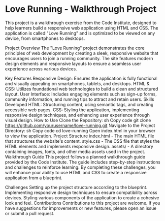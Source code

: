 # Love Running - Walkthrough Project

This project is a walkthrough exercise from the Code Institute, designed to help learners build a responsive web application using HTML and CSS. The application is called "Love Running" and is optimized to be viewed on any device, from smartphones to desktops.

Project Overview
The "Love Running" project demonstrates the core principles of web development by creating a sleek, responsive website that encourages users to join a running community. The site features modern design elements and responsive layouts to ensure a seamless user experience across various devices.

Key Features
Responsive Design: Ensures the application is fully functional and visually appealing on smartphones, tablets, and desktops.
HTML & CSS: Utilizes foundational web technologies to build a clean and structured layout.
User Interface: Includes engaging elements such as sign-up forms, community information, and running tips to attract and retain users.
Skills Developed
HTML: Structuring content, using semantic tags, and creating accessible web pages.
CSS: Styling the application, implementing responsive design techniques, and enhancing user experience through visual design.
How to Use
Clone the Repository:
sh
Copy code
git clone https://github.com/yourusername/love-running.git
Navigate to the Project Directory:
sh
Copy code
cd love-running
Open index.html in your browser to view the application.
Project Structure
index.html - The main HTML file that structures the website's content.
style.css - The CSS file that styles the HTML elements and implements responsive design.
assets/ - A directory containing images, fonts, and other media assets used in the project.
Walkthrough Guide
This project follows a planned walkthrough guide provided by the Code Institute. The guide includes step-by-step instructions and challenges to reinforce learning. By completing these challenges, you will enhance your ability to use HTML and CSS to create a responsive application from a blueprint.

Challenges
Setting up the project structure according to the blueprint.
Implementing responsive design techniques to ensure compatibility across devices.
Styling various components of the application to create a cohesive look and feel.
Contributions
Contributions to this project are welcome. If you have suggestions for improvements or new features, please open an issue or submit a pull request.

